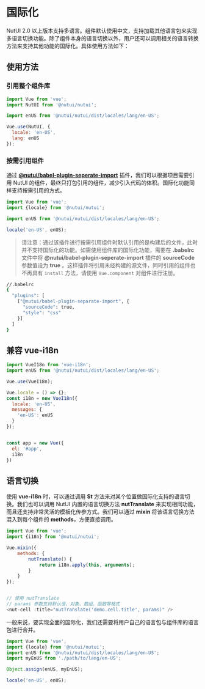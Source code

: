 # 国际化

NutUI 2.0 以上版本支持多语言。组件默认使用中文，支持加载其他语言包来实现多语言切换功能。除了组件本身的语言切换以外，用户还可以调用相关的语言转换方法来支持其他功能的国际化。具体使用方法如下：

## 使用方法

### 引用整个组件库

```js
import Vue from 'vue';
import NutUI from '@nutui/nutui';

import enUS from '@nutui/nutui/dist/locales/lang/en-US';

Vue.use(NutUI, {
  locale: 'en-US',
  lang: enUS
});
```

### 按需引用组件

通过 **[@nutui/babel-plugin-seperate-import](https://www.npmjs.com/package/@nutui/babel-plugin-separate-import)** 插件，我们可以根据项目需要引用 NutUI 的组件，最终只打包引用的组件，减少引入代码的体积。国际化功能同样支持按需引用的方式。

```js
import Vue from 'vue';
import {locale} from '@nutui/nutui';

import enUS from '@nutui/nutui/dist/locales/lang/en-US';

locale('en-US', enUS);
```

> 请注意：通过该插件进行按需引用组件时默认引用的是构建后的文件，此时并不支持国际化的功能。如需使用组件库的国际化功能，需要在 **.babelrc** 文件中将 **@nutui/babel-plugin-seperate-import** 插件的 **sourceCode** 参数值设为 **true** 。这样插件将引用未经构建的源文件，同时引用的组件也不再具有 `install` 方法，请使用 `Vue.component` 对组件进行注册。

```bash
//.babelrc
{
  "plugins": [
    ["@nutui/babel-plugin-separate-import", {
      "sourceCode": true,
      "style": "css"
    }]
  ]
}
```

## 兼容 vue-i18n

```js
import VueI18n from 'vue-i18n';
import enUS from '@nutui/nutui/dist/locales/lang/en-US';

Vue.use(VueI18n);

Vue.locale = () => {};
const i18n = new VueI18n({
  locale: 'en-US',
  messages: {
    'en-US': enUS
  }
});


const app = new Vue({
  el: '#app',
  i18n
})

```

## 语言切换

使用 **vue-i18n** 时，可以通过调用 **$t** 方法来对某个位置做国际化支持的语言切换。我们也可以调用 NutUI 内置的语言切换方法 **nutTranslate** 来实现相同功能，而且还支持非常灵活的模板化传参方式。我们可以通过 **mixin** 将该语言切换方法混入到每个组件的 **methods**，方便直接调用。

```js
import Vue from 'vue';
import {i18n} from '@nutui/nutui';

Vue.mixin({
    methods: {
        nutTranslate() {
            return i18n.apply(this, arguments);
        }
    }
});


// 使用 nutTranslate
// params 参数支持默认值、对象、数组、函数等格式
<nut-cell :title="nutTranslate('demo.cell.title', params)" />
```

一般来说，要实现全面的国际化，我们还需要将用户自己的语言包与组件库的语言包进行合并。

```js
import Vue from 'vue';
import {locale} from '@nutui/nutui';
import enUS from '@nutui/nutui/dist/locales/lang/en-US';
import myEnUS from './path/to/lang/en-US';

Object.assign(enUS, myEnUS);

locale('en-US', enUS);
```